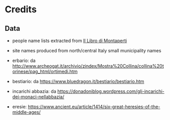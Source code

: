 # Credits

## Data
- people name lists extracted from [Il Libro di Montaperti](https://archive.org/details/illibrodimontape00libruoft)
- site names produced from north/central Italy small municipality names

- erbario: da http://www.archeogat.it/archivio/zindex/Mostra%20Collina/collina%20torinese/pag_html/ortimedi.htm
- bestiario: da https://www.bluedragon.it/bestiario/bestiario.htm

- incarichi abbazia: da https://donadoniblog.wordpress.com/gli-incarichi-dei-monaci-nellabbazia/
- eresie: https://www.ancient.eu/article/1414/six-great-heresies-of-the-middle-ages/
